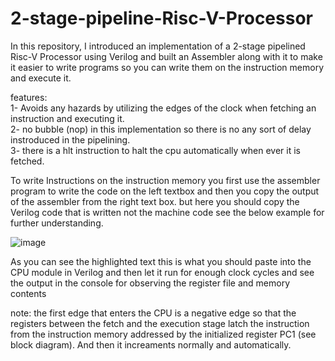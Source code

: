 # 2-stage-pipeline-Risc-V-Processor
In this repository, I introduced an implementation of a 2-stage pipelined Risc-V Processor using Verilog and built an Assembler along with it to make it easier to write programs so you can write them on the instruction memory and execute it.

features:<br />
1- Avoids any hazards by utilizing the edges of the clock when fetching an instruction and executing it.<br />
2- no bubble (nop) in this implementation so there is no any sort of delay instroduced in the pipelining.<br />
3- there is a hlt instruction to halt the cpu automatically when ever it is fetched.<br />
    
To write Instructions on the instruction memory you first use the assembler program to write the code on the left textbox and then you copy the output of the assembler from the right text box. but here you should copy
the Verilog code that is written not the machine code see the below example for further understanding.


![image](https://github.com/Nedal-haltam/2-stage-pipeline-Risc-V-Processor/assets/133881380/cbf6c35c-9d8b-405e-a147-e7685baa7ec5)

As you can see the highlighted text this is what you should paste into the CPU module in Verilog and then let it run for enough clock cycles and see the output in the console for observing the register file and memory
contents 

note: the first edge that enters the CPU is a negative edge so that the registers between the fetch and the execution stage latch the instruction from the instruction memory addressed by the initialized
register PC1 (see block diagram). And then it increaments normally and automatically.
